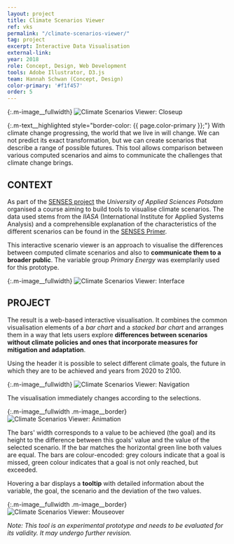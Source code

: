 ```yaml
---
layout: project
title: Climate Scenarios Viewer
ref: vks
permalink: "/climate-scenarios-viewer/"
tag: project
excerpt: Interactive Data Visualisation
external-link:
year: 2018
role: Concept, Design, Web Development
tools: Adobe Illustrator, D3.js
team: Hannah Schwan (Concept, Design)
color-primary: '#f1f457'
order: 5
---
```


{:.m-image__fullwidth}
![Climate Scenarios Viewer: Closeup]({{site.baseurl}}/img/vks_intro.png)

{:.m-text__highlighted style="border-color: {{ page.color-primary }};"}
With climate change progressing, the world that we live in will change. We can not predict its exact transformation, but we can create scenarios that describe a range of possible futures. This tool allows comparison between various computed scenarios and aims to communicate the challenges that climate change brings.

## CONTEXT
As part of the [SENSES project](http://senses-project.org/) the _University of Applied Sciences Potsdam_ organised a course aiming to build tools to visualise climate scenarios. The data used stems from the _IIASA_ (International Institute for Applied Systems Analysis) and a comprehensible explanation of the characteristics of the different scenarios can be found in the [SENSES Primer](https://climatescenario.org/primer/).

This interactive scenario viewer is an approach to visualise the differences between computed climate scenarios and also to __communicate them to a broader public__. The variable group _Primary Energy_ was exemplarily used for this prototype.

{:.m-image__fullwidth}
![Climate Scenarios Viewer: Interface]({{site.baseurl}}/img/vks_general-interface.png)

## PROJECT
The result is a web-based interactive visualisation. It combines the common visualisation elements of a _bar chart_ and a _stacked bar chart_ and arranges them in a way that lets users explore __differences between scenarios without climate policies and ones that incorporate measures for mitigation and adaptation__.

Using the header it is possible to select different climate goals, the future in which they are to be achieved and years from 2020 to 2100.

{:.m-image__fullwidth}
![Climate Scenarios Viewer: Navigation]({{site.baseurl}}/img/vks_general-nav.png)

The visualisation immediately changes according to the selections.

{:.m-image__fullwidth .m-image__border}
![Climate Scenarios Viewer: Animation]({{site.baseurl}}/img/vks_general-animation.gif)

The bars' width corresponds to a value to be achieved (the goal) and its height to the difference between this goals' value and the value of the selected scenario. If the bar matches the horizontal green line both values are equal. The bars are colour-encoded: grey colours indicate that a goal is missed, green colour indicates that a goal is not only reached, but exceeded.

Hovering a bar displays a __tooltip__ with detailed information about the variable, the goal, the scenario and the deviation of the two values.

{:.m-image__fullwidth .m-image__border}
![Climate Scenarios Viewer: Mouseover]({{site.baseurl}}/img/vks_general-mouseover.png)

_Note: This tool is an experimental prototype and needs to be evaluated for its validity. It may undergo further revision._
